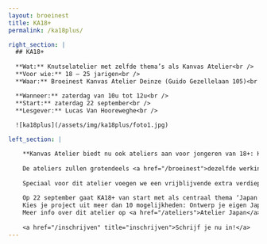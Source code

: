 ```yaml
---
layout: broeinest
title: KA18+
permalink: /ka18plus/

right_section: |
  ## KA18+
  
  **Wat:** Knutselatelier met zelfde thema’s als Kanvas Atelier<br />
  **Voor wie:** 18 – 25 jarigen<br />
  **Waar:** Broeinest Kanvas Atelier Deinze (Guido Gezellelaan 105)<br />

  **Wanneer:** zaterdag van 10u tot 12u<br />
  **Start:** zaterdag 22 september<br />
  **Lesgever:** Lucas Van Hooreweghe<br />
  
  ![ka18plus](/assets/img/ka18plus/foto1.jpg)

left_section: |

    **Kanvas Atelier biedt nu ook ateliers aan voor jongeren van 18+: KA18+** 
    
    De ateliers zullen grotendeels <a href="/broeinest">dezelfde werking</a> volgen van Kanvas Atelier. We spreken in dezelfde periodes van 5 weken af maar op zaterdagvoormiddag van 10u tot 12u.
    
    Speciaal voor dit atelier voegen we een vrijblijvende extra verdieping of uitdaging toe aan iedere opdracht! 
    
    Op 22 september gaat KA18+ van start met als centraal thema ‘Japan’.  
    Kies je project uit meer dan 10 mogelijkheden: Ontwerp je eigen Japans T-shirt, kap de Japanse Jizo uit speksteen of…. Ga aan de slag met je eigen keuze techniek of materiaal! 
    Meer info over dit atelier op <a href="/ateliers">Atelier Japan</a>
    
    <a href="/inschrijven" title="inschrijven">Schrijf je nu in!</a>
---
```


